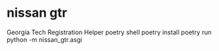 # nissan gtr
 Georgia Tech Registration Helper
poetry shell
poetry install
poetry run python -m nissan_gtr.asgi
